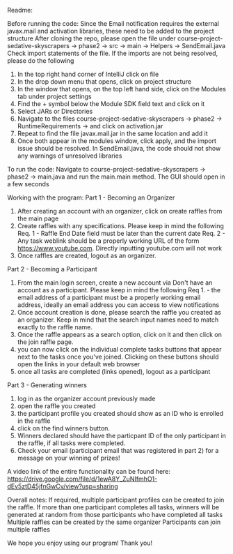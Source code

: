 Readme:

Before running the code:
Since the Email notification requires the external javax.mail and activation libraries, these need to be added to the project structure
After cloning the repo, please open the file under course-project-sedative-skyscrapers -> phase2 -> src -> main -> Helpers -> SendEmail.java
Check import statements of the file. If the imports are not being resolved, please do the following
1. In the top right hand corner of IntelliJ click on file
2. In the drop down menu that opens, click on project structure
3. In the window that opens, on the top left hand side, click on the Modules tab under project settings
4. Find the + symbol below the Module SDK field text and click on it
5. Select JARs or Directories
6. Navigate to the files course-project-sedative-skyscrapers -> phase2 -> RuntimeRequirements -> and click on activation.jar
7. Repeat to find the file javax.mail.jar in the same location and add it
8. Once both appear in the modules window, click apply, and the import issue should be resolved. In SendEmail.java, the code should not show any warnings of unresolved libraries

To run the code:
Navigate to course-project-sedative-skyscrapers -> phase2 -> main.java and run the main.main method. The GUI should open in a few seconds

Working with the program:
Part 1 - Becoming an Organizer
1. After creating an account with an organizer, click on create raffles from the main page
2. Create raffles with any specifications. Please keep in mind the following
Req. 1 - Raffle End Date field must be later than the current date
Req. 2 - Any task weblink should be a properly working URL of the form https://www.youtube.com. Directly inputting youtube.com will not work
3. Once raffles are created, logout as an organizer.

Part 2 - Becoming a Participant
1. From the main login screen, create a new account via Don't have an account as a participant. Please keep in mind the following
Req 1. - the email address of a participant must be a properly working email address, ideally an email address you can access to view notifications
2. Once account creation is done, please search the raffle you created as an organizer. Keep in mind that the search input names need to match exactly to the raffle name. 
3. Once the raffle appears as a search option, click on it and then click on the join raffle page.
4. you can now click on the individual complete tasks buttons that appear next to the tasks once you've joined. Clicking on these buttons should open the links in your default web browser
5. once all tasks are completed (links opened), logout as a participant

Part 3 - Generating winners
1. log in as the organizer account previously made
2. open the raffle you created
3. the participant profile you created should show as an ID who is enrolled in the raffle
4. click on the find winners button.
5. Winners declared should have the particpant ID of the only participant in the raffle, if all tasks were completed.
6. Check your email (participant email that was registered in part 2) for a message on your winning of prizes!

A video link of the entire functionality can be found here: https://drive.google.com/file/d/1ewA8Y_ZuNIfmhO1-dEv5ztD45jfnGwCv/view?usp=sharing

Overall notes:
If required, multiple participant profiles can be created to join the raffle. If more than one participant completes all tasks, winners will be generated at random from those participants who have completed all tasks
Multiple raffles can be created by the same organizer
Participants can join multiple raffles

We hope you enjoy using our program! Thank you!
